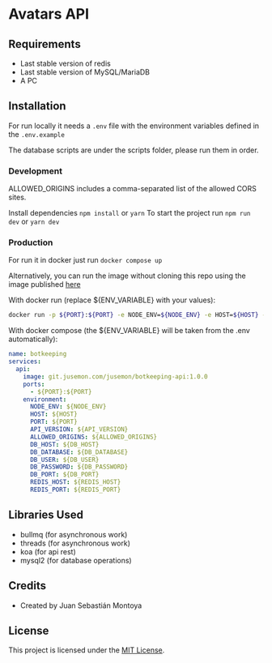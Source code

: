 # Avatars API

## Requirements

- Last stable version of redis
- Last stable version of MySQL/MariaDB
- A PC

## Installation

For run locally it needs a `.env` file with the environment variables defined in
the `.env.example`

The database scripts are under the scripts folder, please run them in order.

### Development

ALLOWED_ORIGINS includes a comma-separated list of the allowed CORS sites.

Install dependencies `npm install` or `yarn` To start the project run
`npm run dev` or `yarn dev`

### Production

For run it in docker just run `docker compose up`

Alternatively, you can run the image without cloning this repo using the image
published
[here](https://git.jusemon.com/jusemon/-/packages/container/botkeeping-api/1.0.0)

With docker run (replace ${ENV_VARIABLE} with your values):

```sh
docker run -p ${PORT}:${PORT} -e NODE_ENV=${NODE_ENV} -e HOST=${HOST} -e PORT=${PORT} -e API_VERSION=${API_VERSION} -e ALLOWED_ORIGINS=${ALLOWED_ORIGINS} -e DB_HOST=${DB_HOST} -e DB_DATABASE=${DB_DATABASE} -e DB_USER=${DB_USER} -e DB_PASSWORD=${DB_PASSWORD} -e DB_PORT=${DB_PORT} -e REDIS_HOST=${REDIS_HOST} -e REDIS_PORT=${REDIS_PORT} git.jusemon.com/jusemon/botkeeping-api:1.0.0
```

With docker compose (the ${ENV_VARIABLE} will be taken from the .env
automatically):

```yaml
name: botkeeping
services:
  api:
    image: git.jusemon.com/jusemon/botkeeping-api:1.0.0
    ports:
      - ${PORT}:${PORT}
    environment:
      NODE_ENV: ${NODE_ENV}
      HOST: ${HOST}
      PORT: ${PORT}
      API_VERSION: ${API_VERSION}
      ALLOWED_ORIGINS: ${ALLOWED_ORIGINS}
      DB_HOST: ${DB_HOST}
      DB_DATABASE: ${DB_DATABASE}
      DB_USER: ${DB_USER}
      DB_PASSWORD: ${DB_PASSWORD}
      DB_PORT: ${DB_PORT}
      REDIS_HOST: ${REDIS_HOST}
      REDIS_PORT: ${REDIS_PORT}
```

## Libraries Used

- bullmq (for asynchronous work)
- threads (for asynchronous work)
- koa (for api rest)
- mysql2 (for database operations)

## Credits

- Created by Juan Sebastián Montoya

## License

This project is licensed under the
[MIT License](https://opensource.org/licenses/MIT).
